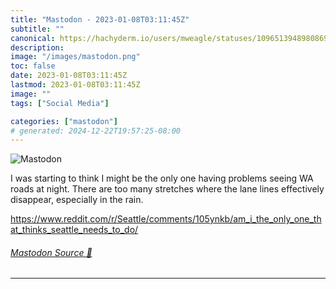 ```yaml
---
title: "Mastodon - 2023-01-08T03:11:45Z"
subtitle: ""
canonical: https://hachyderm.io/users/mweagle/statuses/109651394898086930
description:
image: "/images/mastodon.png"
toc: false
date: 2023-01-08T03:11:45Z
lastmod: 2023-01-08T03:11:45Z
image: ""
tags: ["Social Media"]

categories: ["mastodon"]
# generated: 2024-12-22T19:57:25-08:00
---
```

![Mastodon](/images/mastodon.png)

<p>I was starting to think I might be the only one having problems seeing WA roads at night. There are too many stretches where the lane lines effectively disappear, especially in the rain. </p><p><a href="https://www.reddit.com/r/Seattle/comments/105ynkb/am_i_the_only_one_that_thinks_seattle_needs_to_do/" target="_blank" rel="nofollow noopener noreferrer" translate="no"><span class="invisible">https://www.</span><span class="ellipsis">reddit.com/r/Seattle/comments/</span><span class="invisible">105ynkb/am_i_the_only_one_that_thinks_seattle_needs_to_do/</span></a></p>


###### [Mastodon Source 🐘](https://hachyderm.io/@mweagle/109651394898086930)

___
